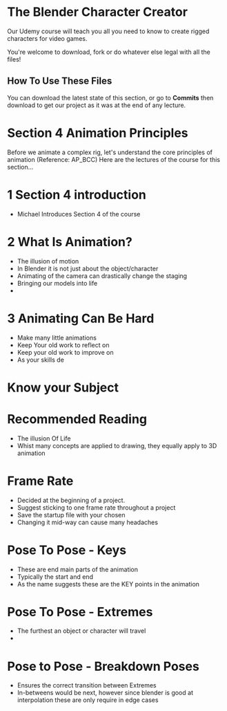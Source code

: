 # The Blender Character Creator
Our Udemy course will teach you all you need to know to create rigged characters for video games.

You're welcome to download, fork or do whatever else legal with all the files!

## How To Use These Files
You can download the latest state of this section, or go to **Commits** then download to get our project as it was at the end of any lecture.

# Section 4 Animation Principles
Before we animate a complex rig, let's understand the core principles of animation (Reference: AP_BCC)
Here are the lectures of the course for this section...

# 1 Section 4 introduction
+ Michael Introduces Section 4 of the course

# 2 What Is Animation?
+ The illusion of motion
+ In Blender it is not just about the object/character
+ Animating of the camera can drastically change the staging
+ Bringing our models into life
+

# 3 Animating Can Be Hard
+ Make many little animations
+ Keep Your old work to reflect on
+ Keep your old work to improve on
+ As your skills de

# Know your Subject
# Recommended Reading
+ The illusion Of Life
+ Whist many concepts are applied to drawing, they equally apply to 3D animation
# Frame Rate
+ Decided at the beginning of a project.
+ Suggest sticking to one frame rate throughout a project
+ Save the startup file with your chosen
+ Changing it mid-way can cause many headaches
# Pose To Pose - Keys
+ These are end main parts of the animation
+ Typically the start and end
+ As the name suggests these are the KEY points in the animation
# Pose To Pose - Extremes
+ The furthest an object or character will travel
+
# Pose to Pose - Breakdown Poses
+ Ensures the correct transition between Extremes
+ In-betweens would be next, however since blender is good at interpolation these are only require in edge cases
